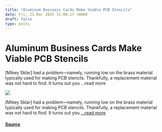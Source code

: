```yaml
---
title: "Aluminum Business Cards Make Viable PCB Stencils"
date: Fri, 21 Mar 2025 11:00:17 +0000
draft: false
type: posts
---
```

# Aluminum Business Cards Make Viable PCB Stencils





[Mikey Sklar] had a problem—namely, running low on the brass material typically used for making PCB stencils. Thankfully, a replacement material was not hard to find. It turns out you &#8230;read more

![](https://hackaday.com/wp-content/uploads/2025/03/stencil_d4f2a6-e1742517879945.jpeg?w=800)

\[Mikey Sklar\] had a problem—namely, running low on the brass material typically used for making PCB stencils. Thankfully, a replacement material was not hard to find. It turns out you […read more](https://hackaday.com/2025/03/21/aluminum-business-cards-make-viable-pcb-stencils/)

#### [Source](https://hackaday.com/2025/03/21/aluminum-business-cards-make-viable-pcb-stencils/)

